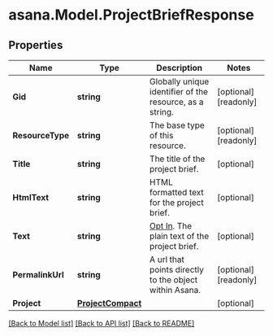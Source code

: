 
# asana.Model.ProjectBriefResponse

## Properties

Name | Type | Description | Notes
------------ | ------------- | ------------- | -------------
**Gid** | **string** | Globally unique identifier of the resource, as a string. | [optional] [readonly] 
**ResourceType** | **string** | The base type of this resource. | [optional] [readonly] 
**Title** | **string** | The title of the project brief. | [optional] 
**HtmlText** | **string** | HTML formatted text for the project brief. | [optional] 
**Text** | **string** | [Opt In](/docs/input-output-options). The plain text of the project brief. | [optional] 
**PermalinkUrl** | **string** | A url that points directly to the object within Asana. | [optional] [readonly] 
**Project** | [**ProjectCompact**](ProjectCompact.md) |  | [optional] 

[[Back to Model list]](../README.md#documentation-for-models)
[[Back to API list]](../README.md#documentation-for-api-endpoints)
[[Back to README]](../README.md)

